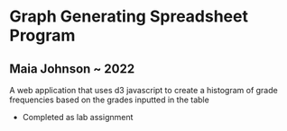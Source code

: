 # Graph Generating Spreadsheet Program
## Maia Johnson ~ 2022

A web application that uses d3 javascript to create a histogram of grade frequencies based on the grades inputted in the table
- Completed as lab assignment 